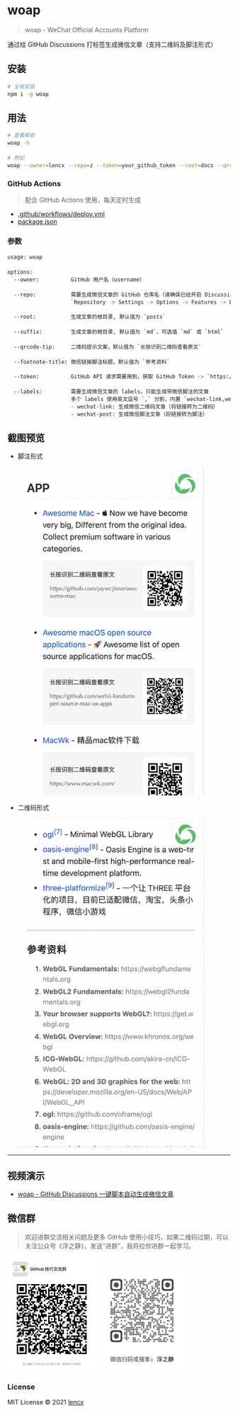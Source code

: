 # woap

> woap - WeChat Official Accounts Platform

通过给 GitHub Discussions 打标签生成微信文章（支持二维码及脚注形式）

## 安装

```bash
# 全局安装
npm i -g woap
```

## 用法

```bash
# 查看帮助
woap -h

# 例如
woap --owner=lencx --repo=z --token=your_github_token --root=docs --qrcode-tip=识别二维码
```

### GitHub Actions

> 配合 GitHub Actions 使用，每天定时生成

- [.github/workflows/deploy.yml](https://github.com/lencx/z/blob/main/.github/workflows/deploy.yml#L22)
- [package.json](https://github.com/lencx/z/blob/main/package.json#L14)

### 参数

```bash
usage: woap

options:
  --owner:          GitHub 用户名（username）

  --repo:           需要生成微信文章的 GitHub 仓库名（请确保已经开启 Discussions）
                    `Repository -> Settings -> Options -> Features -> Discussions`

  --root:           生成文章的根目录, 默认值为 `posts`

  --suffix:         生成文章的根目录, 默认值为 `md`，可选值 `md` 或 `html`

  --qrcode-tip:     二维码提示文案，默认值为 `长按识别二维码查看原文`

  --footnote-title: 微信链接脚注标题，默认值为 `参考资料`

  --token:          GitHub API 请求需要用到，获取 GitHub Token -> `https://github.com/settings/tokens/new`

  --labels:         需要生成微信文章的 labels，只能生成带微信脚注的文章
                    多个 labels 使用英文逗号 `,` 分割，内置 `wechat-link,wechat-post`
                    - wechat-link: 生成微信二维码文章（将链接转为二维码）
                    - wechat-post: 生成微信脚注文章（将链接转为脚注）
```

## 截图预览

- 脚注形式

  <img width="420" src="./assets/qrcode.png" alt="脚注形式" />

- 二维码形式

  <img width="420" src="./assets/footnotes.png" alt="二维码形式" />

---

## 视频演示

- [woap - GitHub Discussions 一键脚本自动生成微信文章](https://www.bilibili.com/video/BV1Ab4y1r7uE?share_source=copy_web)

## 微信群

> 欢迎进群交流相关问题及更多 GitHub 使用小技巧，如果二维码过期，可以关注公众号《浮之静》，发送“进群”，我将拉你进群一起学习。

<img width="200" src="./assets/qun.jpg" alt="微信群" /> <img width="200" src="./assets/fzj-qrcode.png" alt="公众号：浮之静" />

### License

MIT License © 2021 [lencx](https://github.com/lencx)